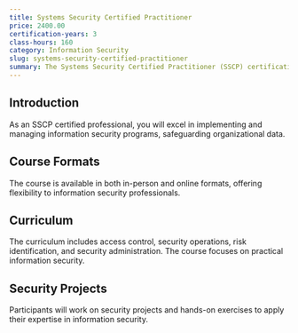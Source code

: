 ```yaml
---
title: Systems Security Certified Practitioner
price: 2400.00
certification-years: 3
class-hours: 160
category: Information Security
slug: systems-security-certified-practitioner
summary: The Systems Security Certified Practitioner (SSCP) certification is designed for professionals in information security roles. This comprehensive course covers access control, security operations, and risk identification. It equips candidates with the skills needed to implement and manage information security programs.
---
```


## Introduction

As an SSCP certified professional, you will excel in implementing and managing information security programs, safeguarding organizational data.

## Course Formats

The course is available in both in-person and online formats, offering flexibility to information security professionals.

## Curriculum

The curriculum includes access control, security operations, risk identification, and security administration. The course focuses on practical information security.

## Security Projects

Participants will work on security projects and hands-on exercises to apply their expertise in information security.


